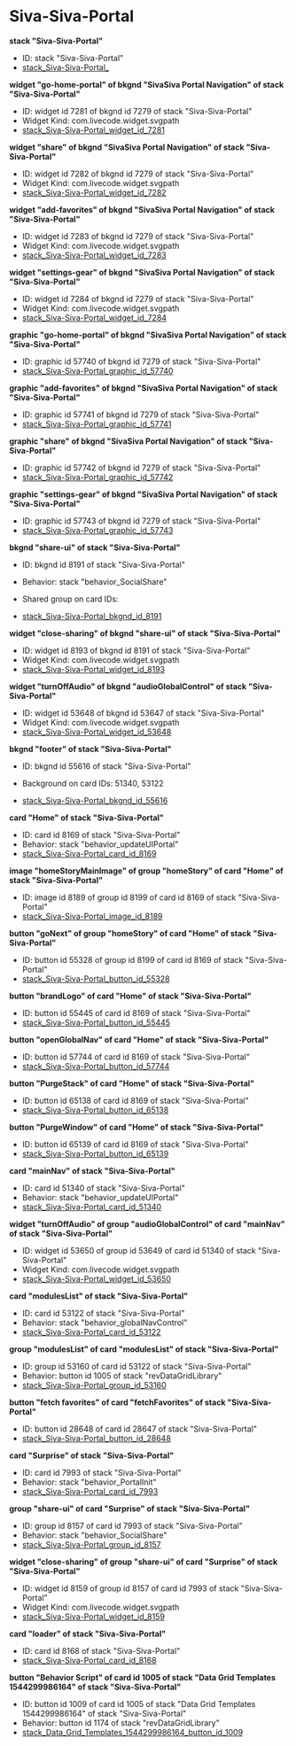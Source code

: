 # Siva-Siva-Portal
**stack "Siva-Siva-Portal"**
* ID: stack "Siva-Siva-Portal"
* [stack_Siva-Siva-Portal_](./ScriptTracker/Siva-Siva-Portal_Scripts/stack_Siva-Siva-Portal_.livecodescript)

**widget "go-home-portal" of bkgnd "SivaSiva Portal Navigation" of stack "Siva-Siva-Portal"**
* ID: widget id 7281 of bkgnd id 7279 of stack "Siva-Siva-Portal"
* Widget Kind: com.livecode.widget.svgpath
* [stack_Siva-Siva-Portal_widget_id_7281](./ScriptTracker/Siva-Siva-Portal_Scripts/stack_Siva-Siva-Portal_widget_id_7281.livecodescript)

**widget "share" of bkgnd "SivaSiva Portal Navigation" of stack "Siva-Siva-Portal"**
* ID: widget id 7282 of bkgnd id 7279 of stack "Siva-Siva-Portal"
* Widget Kind: com.livecode.widget.svgpath
* [stack_Siva-Siva-Portal_widget_id_7282](./ScriptTracker/Siva-Siva-Portal_Scripts/stack_Siva-Siva-Portal_widget_id_7282.livecodescript)

**widget "add-favorites" of bkgnd "SivaSiva Portal Navigation" of stack "Siva-Siva-Portal"**
* ID: widget id 7283 of bkgnd id 7279 of stack "Siva-Siva-Portal"
* Widget Kind: com.livecode.widget.svgpath
* [stack_Siva-Siva-Portal_widget_id_7283](./ScriptTracker/Siva-Siva-Portal_Scripts/stack_Siva-Siva-Portal_widget_id_7283.livecodescript)

**widget "settings-gear" of bkgnd "SivaSiva Portal Navigation" of stack "Siva-Siva-Portal"**
* ID: widget id 7284 of bkgnd id 7279 of stack "Siva-Siva-Portal"
* Widget Kind: com.livecode.widget.svgpath
* [stack_Siva-Siva-Portal_widget_id_7284](./ScriptTracker/Siva-Siva-Portal_Scripts/stack_Siva-Siva-Portal_widget_id_7284.livecodescript)

**graphic "go-home-portal" of bkgnd "SivaSiva Portal Navigation" of stack "Siva-Siva-Portal"**
* ID: graphic id 57740 of bkgnd id 7279 of stack "Siva-Siva-Portal"
* [stack_Siva-Siva-Portal_graphic_id_57740](./ScriptTracker/Siva-Siva-Portal_Scripts/stack_Siva-Siva-Portal_graphic_id_57740.livecodescript)

**graphic "add-favorites" of bkgnd "SivaSiva Portal Navigation" of stack "Siva-Siva-Portal"**
* ID: graphic id 57741 of bkgnd id 7279 of stack "Siva-Siva-Portal"
* [stack_Siva-Siva-Portal_graphic_id_57741](./ScriptTracker/Siva-Siva-Portal_Scripts/stack_Siva-Siva-Portal_graphic_id_57741.livecodescript)

**graphic "share" of bkgnd "SivaSiva Portal Navigation" of stack "Siva-Siva-Portal"**
* ID: graphic id 57742 of bkgnd id 7279 of stack "Siva-Siva-Portal"
* [stack_Siva-Siva-Portal_graphic_id_57742](./ScriptTracker/Siva-Siva-Portal_Scripts/stack_Siva-Siva-Portal_graphic_id_57742.livecodescript)

**graphic "settings-gear" of bkgnd "SivaSiva Portal Navigation" of stack "Siva-Siva-Portal"**
* ID: graphic id 57743 of bkgnd id 7279 of stack "Siva-Siva-Portal"
* [stack_Siva-Siva-Portal_graphic_id_57743](./ScriptTracker/Siva-Siva-Portal_Scripts/stack_Siva-Siva-Portal_graphic_id_57743.livecodescript)

**bkgnd "share-ui" of stack "Siva-Siva-Portal"**
* ID: bkgnd id 8191 of stack "Siva-Siva-Portal"
* Behavior: stack "behavior_SocialShare"

* Shared group on card IDs: 
* [stack_Siva-Siva-Portal_bkgnd_id_8191](./ScriptTracker/Siva-Siva-Portal_Scripts/stack_Siva-Siva-Portal_bkgnd_id_8191.livecodescript)

**widget "close-sharing" of bkgnd "share-ui" of stack "Siva-Siva-Portal"**
* ID: widget id 8193 of bkgnd id 8191 of stack "Siva-Siva-Portal"
* Widget Kind: com.livecode.widget.svgpath
* [stack_Siva-Siva-Portal_widget_id_8193](./ScriptTracker/Siva-Siva-Portal_Scripts/stack_Siva-Siva-Portal_widget_id_8193.livecodescript)

**widget "turnOffAudio" of bkgnd "audioGlobalControl" of stack "Siva-Siva-Portal"**
* ID: widget id 53648 of bkgnd id 53647 of stack "Siva-Siva-Portal"
* Widget Kind: com.livecode.widget.svgpath
* [stack_Siva-Siva-Portal_widget_id_53648](./ScriptTracker/Siva-Siva-Portal_Scripts/stack_Siva-Siva-Portal_widget_id_53648.livecodescript)

**bkgnd "footer" of stack "Siva-Siva-Portal"**
* ID: bkgnd id 55616 of stack "Siva-Siva-Portal"

* Background on card IDs: 51340, 53122
* [stack_Siva-Siva-Portal_bkgnd_id_55616](./ScriptTracker/Siva-Siva-Portal_Scripts/stack_Siva-Siva-Portal_bkgnd_id_55616.livecodescript)

**card "Home" of stack "Siva-Siva-Portal"**
* ID: card id 8169 of stack "Siva-Siva-Portal"
* Behavior: stack "behavior_updateUIPortal"
* [stack_Siva-Siva-Portal_card_id_8169](./ScriptTracker/Siva-Siva-Portal_Scripts/stack_Siva-Siva-Portal_card_id_8169.livecodescript)

**image "homeStoryMainImage" of group "homeStory" of card "Home" of stack "Siva-Siva-Portal"**
* ID: image id 8189 of group id 8199 of card id 8169 of stack "Siva-Siva-Portal"
* [stack_Siva-Siva-Portal_image_id_8189](./ScriptTracker/Siva-Siva-Portal_Scripts/stack_Siva-Siva-Portal_image_id_8189.livecodescript)

**button "goNext" of group "homeStory" of card "Home" of stack "Siva-Siva-Portal"**
* ID: button id 55328 of group id 8199 of card id 8169 of stack "Siva-Siva-Portal"
* [stack_Siva-Siva-Portal_button_id_55328](./ScriptTracker/Siva-Siva-Portal_Scripts/stack_Siva-Siva-Portal_button_id_55328.livecodescript)

**button "brandLogo" of card "Home" of stack "Siva-Siva-Portal"**
* ID: button id 55445 of card id 8169 of stack "Siva-Siva-Portal"
* [stack_Siva-Siva-Portal_button_id_55445](./ScriptTracker/Siva-Siva-Portal_Scripts/stack_Siva-Siva-Portal_button_id_55445.livecodescript)

**button "openGlobalNav" of card "Home" of stack "Siva-Siva-Portal"**
* ID: button id 57744 of card id 8169 of stack "Siva-Siva-Portal"
* [stack_Siva-Siva-Portal_button_id_57744](./ScriptTracker/Siva-Siva-Portal_Scripts/stack_Siva-Siva-Portal_button_id_57744.livecodescript)

**button "PurgeStack" of card "Home" of stack "Siva-Siva-Portal"**
* ID: button id 65138 of card id 8169 of stack "Siva-Siva-Portal"
* [stack_Siva-Siva-Portal_button_id_65138](./ScriptTracker/Siva-Siva-Portal_Scripts/stack_Siva-Siva-Portal_button_id_65138.livecodescript)

**button "PurgeWindow" of card "Home" of stack "Siva-Siva-Portal"**
* ID: button id 65139 of card id 8169 of stack "Siva-Siva-Portal"
* [stack_Siva-Siva-Portal_button_id_65139](./ScriptTracker/Siva-Siva-Portal_Scripts/stack_Siva-Siva-Portal_button_id_65139.livecodescript)

**card "mainNav" of stack "Siva-Siva-Portal"**
* ID: card id 51340 of stack "Siva-Siva-Portal"
* Behavior: stack "behavior_updateUIPortal"
* [stack_Siva-Siva-Portal_card_id_51340](./ScriptTracker/Siva-Siva-Portal_Scripts/stack_Siva-Siva-Portal_card_id_51340.livecodescript)

**widget "turnOffAudio" of group "audioGlobalControl" of card "mainNav" of stack "Siva-Siva-Portal"**
* ID: widget id 53650 of group id 53649 of card id 51340 of stack "Siva-Siva-Portal"
* Widget Kind: com.livecode.widget.svgpath
* [stack_Siva-Siva-Portal_widget_id_53650](./ScriptTracker/Siva-Siva-Portal_Scripts/stack_Siva-Siva-Portal_widget_id_53650.livecodescript)

**card "modulesList" of stack "Siva-Siva-Portal"**
* ID: card id 53122 of stack "Siva-Siva-Portal"
* Behavior: stack "behavior_globalNavControl"
* [stack_Siva-Siva-Portal_card_id_53122](./ScriptTracker/Siva-Siva-Portal_Scripts/stack_Siva-Siva-Portal_card_id_53122.livecodescript)

**group "modulesList" of card "modulesList" of stack "Siva-Siva-Portal"**
* ID: group id 53160 of card id 53122 of stack "Siva-Siva-Portal"
* Behavior: button id 1005 of stack "revDataGridLibrary"
* [stack_Siva-Siva-Portal_group_id_53160](./ScriptTracker/Siva-Siva-Portal_Scripts/stack_Siva-Siva-Portal_group_id_53160.livecodescript)

**button "fetch favorites" of card "fetchFavorites" of stack "Siva-Siva-Portal"**
* ID: button id 28648 of card id 28647 of stack "Siva-Siva-Portal"
* [stack_Siva-Siva-Portal_button_id_28648](./ScriptTracker/Siva-Siva-Portal_Scripts/stack_Siva-Siva-Portal_button_id_28648.livecodescript)

**card "Surprise" of stack "Siva-Siva-Portal"**
* ID: card id 7993 of stack "Siva-Siva-Portal"
* Behavior: stack "behavior_PortalInit"
* [stack_Siva-Siva-Portal_card_id_7993](./ScriptTracker/Siva-Siva-Portal_Scripts/stack_Siva-Siva-Portal_card_id_7993.livecodescript)

**group "share-ui" of card "Surprise" of stack "Siva-Siva-Portal"**
* ID: group id 8157 of card id 7993 of stack "Siva-Siva-Portal"
* Behavior: stack "behavior_SocialShare"
* [stack_Siva-Siva-Portal_group_id_8157](./ScriptTracker/Siva-Siva-Portal_Scripts/stack_Siva-Siva-Portal_group_id_8157.livecodescript)

**widget "close-sharing" of group "share-ui" of card "Surprise" of stack "Siva-Siva-Portal"**
* ID: widget id 8159 of group id 8157 of card id 7993 of stack "Siva-Siva-Portal"
* Widget Kind: com.livecode.widget.svgpath
* [stack_Siva-Siva-Portal_widget_id_8159](./ScriptTracker/Siva-Siva-Portal_Scripts/stack_Siva-Siva-Portal_widget_id_8159.livecodescript)

**card "loader" of stack "Siva-Siva-Portal"**
* ID: card id 8168 of stack "Siva-Siva-Portal"
* [stack_Siva-Siva-Portal_card_id_8168](./ScriptTracker/Siva-Siva-Portal_Scripts/stack_Siva-Siva-Portal_card_id_8168.livecodescript)

**button "Behavior Script" of card id 1005 of stack "Data Grid Templates 1544299986164" of stack "Siva-Siva-Portal"**
* ID: button id 1009 of card id 1005 of stack "Data Grid Templates 1544299986164" of stack "Siva-Siva-Portal"
* Behavior: button id 1174 of stack "revDataGridLibrary"
* [stack_Data_Grid_Templates_1544299986164_button_id_1009](./ScriptTracker/Siva-Siva-Portal_Scripts/stack_Data_Grid_Templates_1544299986164_button_id_1009.livecodescript)

